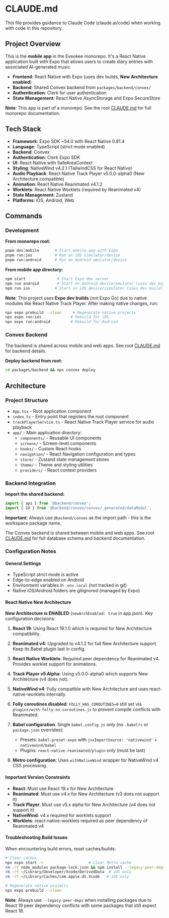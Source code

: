 # CLAUDE.md

This file provides guidance to Claude Code (claude.ai/code) when working with code in this repository.

## Project Overview

This is the **mobile app** in the Eveokee monorepo. It's a React Native application built with Expo that allows users to create diary entries with associated AI-generated music.

- **Frontend**: React Native with Expo (uses dev builds, **New Architecture enabled**)
- **Backend**: Shared Convex backend from `packages/backend/convex/`
- **Authentication**: Clerk for user authentication
- **State Management**: React Native AsyncStorage and Expo SecureStore

**Note**: This app is part of a monorepo. See the root [CLAUDE.md](../../CLAUDE.md) for full monorepo documentation.

## Tech Stack

- **Framework**: Expo SDK ~54.0 with React Native 0.81.4
- **Language**: TypeScript (strict mode enabled)
- **Backend**: Convex
- **Authentication**: Clerk Expo SDK
- **UI**: React Native with SafeAreaContext
- **Styling**: NativeWind v4.2.1 (TailwindCSS for React Native)
- **Audio Playback**: React Native Track Player v5.0.0-alpha0 (New Architecture compatible)
- **Animation**: React Native Reanimated v4.1.2
- **Worklets**: React Native Worklets (required by Reanimated v4)
- **State Management**: Zustand
- **Platforms**: iOS, Android, Web

## Commands

### Development

**From monorepo root:**
```bash
pnpm dev:mobile       # Start mobile app with Expo
pnpm run:ios          # Run on iOS simulator/device
pnpm run:android      # Run on Android emulator/device
```

**From mobile app directory:**
```bash
npm start              # Start Expo dev server
npm run android        # Start on Android device/emulator (uses dev build)
npm run ios           # Start on iOS device/simulator (uses dev build)
```

**Note**: This project uses **Expo dev builds** (not Expo Go) due to native modules like React Native Track Player. After making native changes, run:
```bash
npx expo prebuild --clean     # Regenerate native projects
npx expo run:ios             # Rebuild for iOS
npx expo run:android         # Rebuild for Android
```

### Convex Backend

The backend is shared across mobile and web apps. See root [CLAUDE.md](../../CLAUDE.md) for backend details.

**Deploy backend from root:**
```bash
cd packages/backend && npx convex deploy
```

## Architecture

### Project Structure
- `App.tsx` - Root application component
- `index.ts` - Entry point that registers the root component
- `trackPlayerService.ts` - React Native Track Player service for audio playback
- `app/` - Main application directory:
  - `components/` - Reusable UI components
  - `screens/` - Screen-level components
  - `hooks/` - Custom React hooks
  - `navigation/` - React Navigation configuration and types
  - `store/` - Zustand state management stores
  - `theme/` - Theme and styling utilities
  - `providers/` - React context providers

### Backend Integration

**Import the shared backend:**
```typescript
import { api } from '@backend/convex';
import { Id } from '@backend/convex/convex/_generated/dataModel';
```

**Important**: Always use `@backend/convex` as the import path - this is the workspace package name.

The Convex backend is shared between mobile and web apps. See root [CLAUDE.md](../../CLAUDE.md#convex-backend) for full database schema and backend documentation.

### Configuration Notes

#### General Settings
- TypeScript strict mode is active
- Edge-to-edge enabled on Android
- Environment variables in `.env.local` (not tracked in git)
- Native iOS/Android folders are gitignored (managed by Expo)

#### React Native New Architecture
**New Architecture is ENABLED** (`newArchEnabled: true` in app.json). Key configuration decisions:

1. **React 19**: Using React 19.1.0 which is required for New Architecture compatibility.

2. **Reanimated v4**: Upgraded to v4.1.2 for full New Architecture support. Keep its Babel plugin last in config.

3. **React Native Worklets**: Required peer dependency for Reanimated v4. Provides worklet support for animations.

4. **Track Player v5 Alpha**: Using v5.0.0-alpha0 which supports New Architecture (v4 does not).

5. **NativeWind v4**: Fully compatible with New Architecture and uses react-native-worklets internally.

6. **Folly coroutines disabled**: `FOLLY_HAS_COROUTINES=0` still set via `plugins/with-folly-no-coroutines.js` to prevent compile conflicts with Reanimated.

7. **Babel configuration**: Single `babel.config.js` only (no `.babelrc` or `package.json` overrides):
   - Presets: `babel-preset-expo` with `jsxImportSource: 'nativewind'` + `nativewind/babel`
   - Plugins: `react-native-reanimated/plugin` only (must be last)

8. **Metro configuration**: Uses `withNativeWind` wrapper for NativeWind v4 CSS processing.

#### Important Version Constraints
- **React**: Must use React 19.x for New Architecture
- **Reanimated**: Must use v4.x for New Architecture (v3 does not support it)
- **Track Player**: Must use v5.x alpha for New Architecture (v4 does not support it)
- **NativeWind**: v4.x required for worklets support
- **Worklets**: react-native-worklets required as peer dependency of Reanimated v4

#### Troubleshooting Build Issues
When encountering build errors, reset caches/builds:
```bash
# Clear caches
npx expo start -c                    # Clear Metro cache
rm -rf node_modules package-lock.json && npm install --legacy-peer-deps
rm -rf ~/Library/Developer/Xcode/DerivedData  # iOS only
rm -rf ~/Library/Caches/com.apple.dt.Xcode   # iOS only

# Regenerate native projects
npx expo prebuild --clean
```

**Note**: Always use `--legacy-peer-deps` when installing packages due to React 19 peer dependency conflicts with some packages that still expect React 18.
